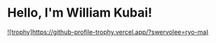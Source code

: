 
# Hello, I'm William Kubai!
[![trophy]https://github-profile-trophy.vercel.app/?swervolee=ryo-ma)](https://github.com/ryo-ma/github-profile-trophy)
